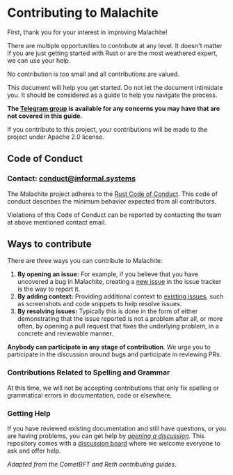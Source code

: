 # Contributing to Malachite

First, thank you for your interest in improving Malachite!

There are multiple opportunities to contribute at any level. It doesn't matter if you are just getting started with Rust or are the most weathered expert, we can use your help.

No contribution is too small and all contributions are valued.

This document will help you get started. Do not let the document intimidate you. It should be considered as a guide to help you navigate the process.

**The [Telegram group][tg] is available for any concerns you may have that are not covered in this guide.**

If you contribute to this project, your contributions will be made to the project under Apache 2.0 license.

## Code of Conduct

### Contact: conduct@informal.systems

The Malachite project adheres to the [Rust Code of Conduct][rust-coc]. This code of conduct describes the minimum behavior expected from all contributors.

Violations of this Code of Conduct can be reported by contacting the team at above mentioned contact email.

## Ways to contribute

There are three ways you can contribute to Malachite:

1. **By opening an issue:** For example, if you believe that you have uncovered a bug
   in Malachite, creating a [new issue][new-issue] in the issue tracker is the way to report it.
2. **By adding context:** Providing additional context to [existing issues][existing-issues],
   such as screenshots and code snippets to help resolve issues.
3. **By resolving issues:** Typically this is done in the form of either
   demonstrating that the issue reported is not a problem after all, or more often,
   by opening a pull request that fixes the underlying problem, in a concrete and
   reviewable manner.

**Anybody can participate in any stage of contribution**. We urge you to participate in the discussion around bugs and
participate in reviewing PRs.

### Contributions Related to Spelling and Grammar

At this time, we will not be accepting contributions that only fix spelling or grammatical errors in documentation, code or
elsewhere.

### Getting Help

If you have reviewed existing documentation and still have questions, or you
are having problems, you can get help by [*opening a discussion*][open-discussion].
This repository comes with a [discussion board][discussions-board] where we
welcome everyone to ask and offer help.


_Adapted from the CometBFT and Reth contributing guides._


[rust-coc]: https://www.rust-lang.org/en-US/conduct.html
[tg]: https://t.me/MalachiteEngine
[new-issue]: https://github.com/informalsystems/malachite/issues/new
[existing-issues]: https://github.com/informalsystems/malachite/issues
[open-discussion]: https://github.com/informalsystems/malachite/discussions/new/choose
[discussions-board]: https://github.com/informalsystems/malachite/discussions
